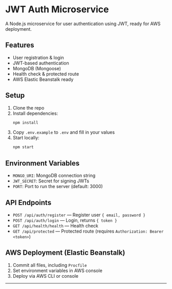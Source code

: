 # JWT Auth Microservice

A Node.js microservice for user authentication using JWT, ready for AWS deployment.

## Features
- User registration & login
- JWT-based authentication
- MongoDB (Mongoose)
- Health check & protected route
- AWS Elastic Beanstalk ready

## Setup
1. Clone the repo
2. Install dependencies:
   ```bash
   npm install
   ```
3. Copy `.env.example` to `.env` and fill in your values
4. Start locally:
   ```bash
   npm start
   ```

## Environment Variables
- `MONGO_URI`: MongoDB connection string
- `JWT_SECRET`: Secret for signing JWTs
- `PORT`: Port to run the server (default: 3000)

## API Endpoints
- `POST /api/auth/register` — Register user `{ email, password }`
- `POST /api/auth/login` — Login, returns `{ token }`
- `GET /api/health/health` — Health check
- `GET /api/protected` — Protected route (requires `Authorization: Bearer <token>`)

## AWS Deployment (Elastic Beanstalk)
1. Commit all files, including `Procfile`
2. Set environment variables in AWS console
3. Deploy via AWS CLI or console

---
